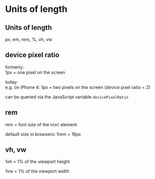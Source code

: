 # Units of length

## Units of length

px, em, rem, %, vh, vw

## device pixel ratio

formerly:  
1px = one pixel on the screen

today:  
e.g. on iPhone 4: 1px = two pixels on the screen (device pixel ratio = 2)

can be queried via the JavaScript variable `devicePixelRatio`

## rem

rem = font size of the `html` element

default size in browsers: 1rem = 16px

## vh, vw

1vh = 1% of the viewport height

1vw = 1% of the viewport width
